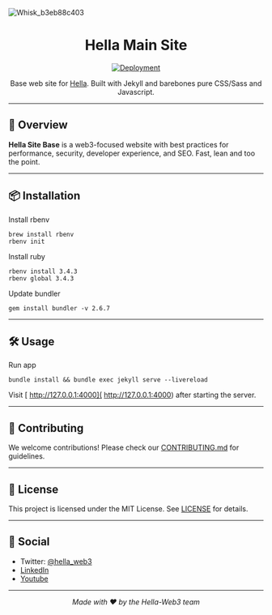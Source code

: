 
![Whisk_b3eb88c403](https://github.com/user-attachments/assets/ebea4ee4-8fd4-4d52-ba94-8004a2e12581)

<div align="center">

# Hella Main Site 

[![Deployment](https://github.com/anataliocs/hella-site-base/actions/workflows/jekyll.yml/badge.svg)](https://github.com/anataliocs/hella-site-base/actions/workflows/jekyll.yml)

Base web site for [Hella](https://www.hella.website/).  Built with Jekyll and barebones pure CSS/Sass and Javascript.

</div>

---

## 🚀 Overview

**Hella Site Base** is a web3-focused website with best practices for performance, security, developer experience, and SEO.  Fast, lean and too the point.

---

## 📦 Installation

Install rbenv
```terminaloutput
brew install rbenv
rbenv init
```

Install ruby
```terminaloutput
rbenv install 3.4.3
rbenv global 3.4.3
```

Update bundler
```terminaloutput
gem install bundler -v 2.6.7
```

---

## 🛠️ Usage

Run app
```
bundle install && bundle exec jekyll serve --livereload
``` 

Visit [ http://127.0.0.1:4000]( http://127.0.0.1:4000) after starting the server.

---

## 🤝 Contributing

We welcome contributions! Please check our [CONTRIBUTING.md](CONTRIBUTING.md) for guidelines.

---

## 📄 License

This project is licensed under the MIT License. See [LICENSE](LICENSE) for details.

---

## 💬 Social

- Twitter: [@hella_web3](https://twitter.com/hella_web3)
- [LinkedIn](https://www.linkedin.com/company/hella-web3)
- [Youtube](https://www.youtube.com/@hella-web3)

---

<div align="center">

_Made with ❤️ by the Hella-Web3 team_

</div>
